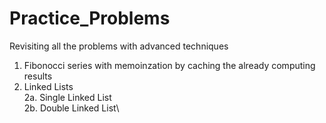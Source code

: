 # Practice_Problems
Revisiting all the problems with advanced techniques
1. Fibonocci series with memoinzation by caching the already computing results
2. Linked Lists\
    2a. Single Linked List\
    2b. Double Linked List\
